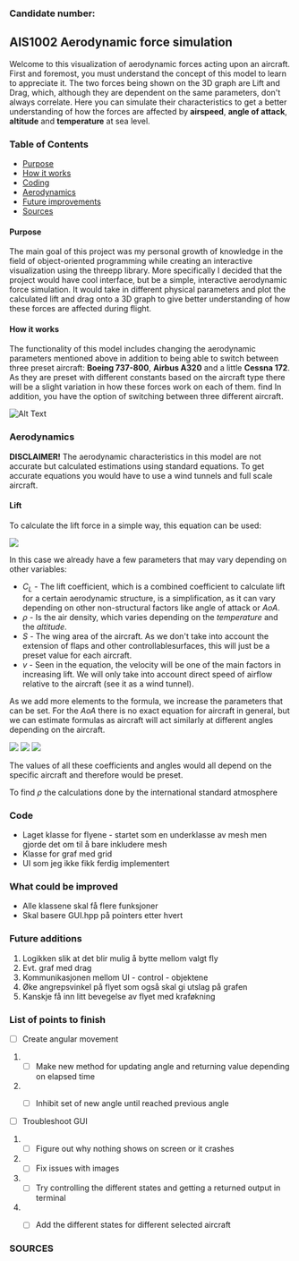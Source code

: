 <!-- toc -->


### Candidate number: 
## AIS1002 Aerodynamic force simulation

Welcome to this visualization of aerodynamic forces acting upon an aircraft.
First and foremost, you must understand the concept of this model to learn to appreciate it.
The two forces being shown on the 3D graph are Lift and Drag, which, although they are dependent on the same parameters, don't
always correlate. Here you can simulate their characteristics to get a better understanding of how the forces are 
affected by **airspeed**, **angle of attack**, **altitude** and **temperature** at sea level.


### Table of Contents

- [Purpose](#purpose)
- [How it works](#how-it-works)
- [Coding](#coding)
- [Aerodynamics](#aerodynamics)
- [Future improvements](#future-improvements)
- [Sources](#sources)
  
#### Purpose
The main goal of this project was my personal growth of knowledge in the field of
object-oriented programming while creating an interactive visualization using the threepp library.
More specifically I decided that the project would have cool interface, but be a simple,
interactive aerodynamic force simulation. It would take in different physical parameters and plot
the calculated lift and drag onto a 3D graph to give better understanding of how these forces are
affected during flight.

#### How it works
The functionality of this model includes changing the aerodynamic parameters mentioned above in addition to
being able to switch between three preset aircraft: **Boeing 737-800**, **Airbus A320** and a little **Cessna 172**.
As they are preset with different constants based on the aircraft type there will be a slight variation in how these
forces work on each of them.
find
In addition, you have the option of switching between three different aircraft.

![Alt Text](resources/aerodynamics_animation.gif)

### Aerodynamics
**DISCLAIMER!** The aerodynamic characteristics in this model are not accurate but calculated estimations using standard
equations. To get accurate equations you would have to use a wind tunnels and full scale aircraft.

#### Lift
To calculate the lift force in a simple way, this equation can be used:


<img src="https://latex.codecogs.com/svg.image?\Large{\color{Blue}%26space;L%26space;=%26space;\frac{1}{2}C_{L}\rho%26space;S%26space;v^{2}}" />

In this case we already have a few parameters that may vary depending on other variables:

- *C<sub>L</sub>* - The lift coefficient, which is a combined coefficient to calculate lift for a certain aerodynamic
structure, is a simplification, as it can vary depending on other non-structural factors like angle of attack or *AoA*.
- *&rho;* - Is the air density, which varies depending on the *temperature* and the *altitude*.
- *S* - The wing area of the aircraft. As we don't take into account the extension of flaps and other controllablesurfaces,
this will just be a preset value for each aircraft.
- *v* - Seen in the equation, the velocity will be one of the main factors in increasing lift. We will only take into account
direct speed of airflow relative to the aircraft (see it as a wind tunnel).

As we add more elements to the formula, we increase the parameters that can be set. For the *AoA* there is no exact equation for
aircraft in general, but we can estimate formulas as aircraft will act similarly at different angles depending on the aircraft.

<img src ="https://latex.codecogs.com/svg.image?{\color{Emerald}%26space;C_{L}\left%26space;(%26space;\alpha%26space;%26space; \right%26space;)%26space;=%26space;\left\{%26space;C_{0}%26space;&plus;%26space;2\pi%26space;\cdot%26space;\alpha%26space;\right\},%26space;if%26space;-\alpha%26space;_{crit}\leqslant%26space;\alpha%26space;\leqslant%26space;\alpha%26space;_{crit}}" />
<img src ="https://latex.codecogs.com/svg.image?{\color{Emerald}%26space;C_{L}\left%26space;(%26space;\alpha%26space;%26space;\right%26space;)%26space;=C_{Lstall}-\left%26space;(%26space;k%26space;\cdot%26space;\left%26space;(%26space;\alpha%26space;-\alpha%26space;_{crit}%26space;\right%26space;)%26space;\right%26space;)^{2},%26space;if%26space;\alpha%26space;_{crit}%26space;<%26space;\alpha%26space;\leqslant%26space;\alpha%26space;_{stall}}" />
<img src ="https://latex.codecogs.com/svg.image?{\color{Emerald}%26space;C_{L}\left%26space;(%26space;\alpha%26space;%26space;\right%26space;)%26space;=-C_{Lstall}&plus;\left%26space;(%26space;k%26space;\cdot%26space;\left%26space;(%26space;\alpha%26space;-\alpha%26space;_{crit}%26space;\right%26space;)%26space;\right%26space;)^{2},%26space;if%26space;-\alpha%26space;_{stall}%26space;\leq%26space;\alpha%26space;<%26space;-\alpha%26space;_{crit}}" />

The values of all these coefficients and angles would all depend on the specific aircraft and therefore would be preset.

To find *&rho;* the calculations done by the international standard atmosphere

### Code

* Laget klasse for flyene - startet som en underklasse av mesh men gjorde det om til å bare inkludere mesh
* Klasse for graf med grid
* UI som jeg ikke fikk ferdig implementert

### What could be improved

- Alle klassene skal få flere funksjoner
- Skal basere GUI.hpp på pointers etter hvert

### Future additions

1. Logikken slik at det blir mulig å bytte mellom valgt fly
2. Evt. graf med drag
3. Kommunikasjonen mellom UI - control - objektene
4. Øke angrepsvinkel på flyet som også skal gi utslag på grafen
5. Kanskje få inn litt bevegelse av flyet med kraføkning

### List of points to finish
- [ ] Create angular movement
1. -[ ] Make new method for updating angle and returning value depending on elapsed time
2. -[ ] Inhibit set of new angle until reached previous angle


- [ ] Troubleshoot GUI
1. -[ ] Figure out why nothing shows on screen or it crashes
2. -[ ] Fix issues with images
3. -[ ] Try controlling the different states and getting a returned output in terminal
4. -[ ] Add the different states for different selected aircraft


### SOURCES

[//]: # (- https://www.grc.nasa.gov/WWW/K-12/FoilSim/Manual/fsim0007.htm)